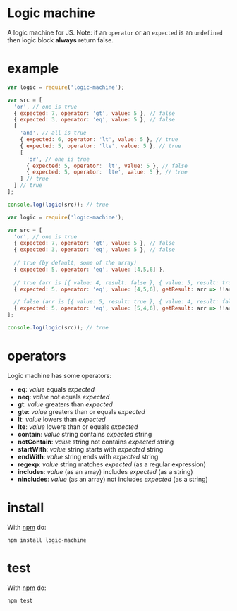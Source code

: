 Logic machine
=============

A logic machine for JS.
Note: if an `operator` or an `expected` is an `undefined` then logic block **always** return false.

example
=======

```js
var logic = require('logic-machine');

var src = [
  'or', // one is true
  { expected: 7, operator: 'gt', value: 5 }, // false
  { expected: 3, operator: 'eq', value: 5 }, // false
  [
    'and', // all is true
    { expected: 6, operator: 'lt', value: 5 }, // true
    { expected: 5, operator: 'lte', value: 5 }, // true
    [
      'or', // one is true
      { expected: 5, operator: 'lt', value: 5 }, // false
      { expected: 5, operator: 'lte', value: 5 }, // true
    ] // true
  ] // true
];

console.log(logic(src)); // true
```

```js
var logic = require('logic-machine');

var src = [
  'or', // one is true
  { expected: 7, operator: 'gt', value: 5 }, // false
  { expected: 3, operator: 'eq', value: 5 }, // false
  
  // true (by default, some of the array)
  { expected: 5, operator: 'eq', value: [4,5,6] },
  
  // true (arr is [{ value: 4, result: false }, { value: 5, result: true }, { value: 6, result: false }])
  { expected: 5, operator: 'eq', value: [4,5,6], getResult: arr => !!arr[1].result },

  // false (arr is [{ value: 5, result: true }, { value: 4, result: false }, { value: 6, result: false }])
  { expected: 5, operator: 'eq', value: [5,4,6], getResult: arr => !!arr[1].result },
];

console.log(logic(src)); // true
```

operators
=========

Logic machine has some operators:

* **eq**: *value* equals *expected*
* **neq**: *value* not equals *expected*
* **gt**: *value* greaters than *expected*
* **gte**: *value* greaters than or equals *expected*
* **lt**: *value* lowers than *expected*
* **lte**: *value* lowers than or equals *expected*
* **contain**: *value* string contains *expected* string
* **notContain**: *value* string not contains *expected* string
* **startWith**: *value* string starts with *expected* string
* **endWith**: *value* string ends with *expected* string
* **regexp**: *value* string matches *expected* (as a regular expression)
* **includes**: *value* (as an array) includes *expected* (as a string)
* **nincludes**: *value* (as an array) not includes *expected* (as a string)

install
=======

With [npm](https://www.npmjs.com/package/logic-machine) do:

```
npm install logic-machine
```

test
====

With [npm](https://www.npmjs.com/package/logic-machine) do:

```
npm test
```
